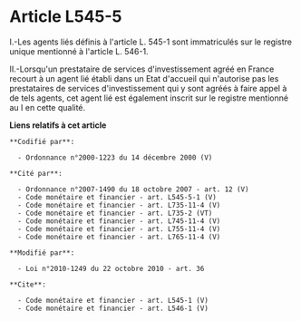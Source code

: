 # Article L545-5

I.-Les agents liés définis à l'article L. 545-1 sont immatriculés sur le registre unique mentionné à l'article L. 546-1. 

II.-Lorsqu'un prestataire de services d'investissement agréé en France recourt à un agent lié établi dans un Etat d'accueil
qui n'autorise pas les prestataires de services d'investissement qui y sont agréés à faire appel à de tels agents, cet agent
lié est également inscrit sur le registre mentionné au I en cette qualité.

**Liens relatifs à cet article**

	**Codifié par**:

	  - Ordonnance n°2000-1223 du 14 décembre 2000 (V)

	**Cité par**:

	  - Ordonnance n°2007-1490 du 18 octobre 2007 - art. 12 (V)
	  - Code monétaire et financier - art. L545-5-1 (V)
	  - Code monétaire et financier - art. L735-11-4 (V)
	  - Code monétaire et financier - art. L735-2 (VT)
	  - Code monétaire et financier - art. L745-11-4 (V)
	  - Code monétaire et financier - art. L755-11-4 (V)
	  - Code monétaire et financier - art. L765-11-4 (V)

	**Modifié par**:

	  - Loi n°2010-1249 du 22 octobre 2010 - art. 36

	**Cite**:

	  - Code monétaire et financier - art. L545-1 (V)
	  - Code monétaire et financier - art. L546-1 (V)
